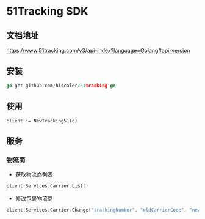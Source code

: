 51Tracking SDK
====================

## 文档地址

https://www.51tracking.com/v3/api-index?language=Golang#api-version

## 安装

```go
go get github.com/hiscaler/51tracking-go
```

## 使用

```
client := NewTracking51(c)
```

## 服务

### 物流商

- 获取物流商列表

```go
client.Services.Carrier.List()
```

- 修改包裹物流商

```go
client.Services.Carrier.Change("trackingNumber", "oldCarrierCode", "newCarrierCode")
```